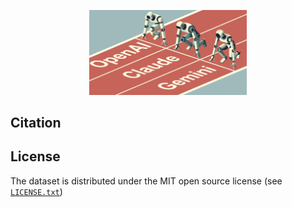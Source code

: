 <p align="center">
<img src="./TOC/NTOC.jpg" width="50%" height="50%">
</p>

## Citation

## License 

The dataset is distributed under the MIT open source license (see [`LICENSE.txt`](LICENSE.txt))
